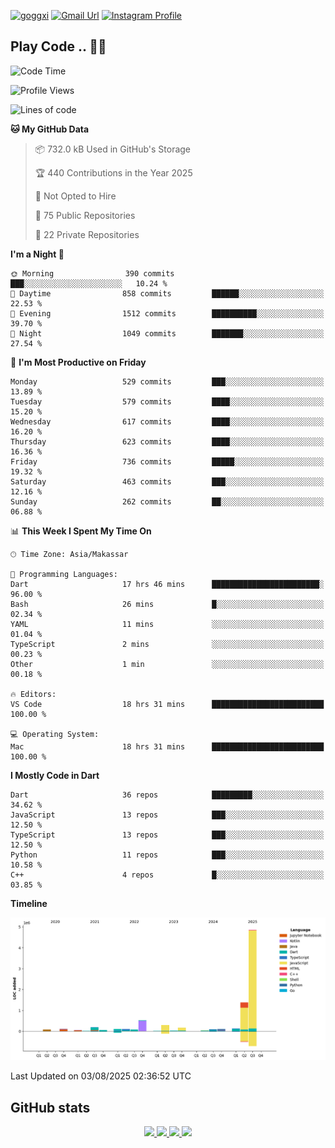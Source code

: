[![goggxi](https://img.shields.io/badge/Portofolio-Goggxi-orange)](https://goggxi.github.io)
[![Gmail Url](https://img.shields.io/twitter/url?label=Goggxi@gmail.com&logo=gmail&style=social&url=http%3A%2F%2Fmailto%3Acontact.Goggxi@gmail.com)](mailto:Goggxi@gmail.com) [![Instagram Profile](https://img.shields.io/twitter/url?label=moh_rifkan&logo=instagram&style=social&url=https://www.instagram.com/moh_rifkan/)](https://www.instagram.com/moh_rifkan/)

## Play Code .. 💬🚀

<!-- [![Moh Rifkan GitHub stats](https://github-readme-stats.vercel.app/api?username=goggxi&count_private=true&show_icons=true&theme=dracula&custom_title=Goggxi%20Statistic%20🚀)](https://github.com/goggxi/goggxi)

[![Top Langs](https://github-readme-stats.vercel.app/api/top-langs/?username=goggxi&langs_count=8&layout=compact&show_icons=true&theme=dracula)](https://github.com/goggxi/goggxi) -->

<!--START_SECTION:waka-->
![Code Time](http://img.shields.io/badge/Code%20Time-4%2C398%20hrs%2014%20mins-blue)

![Profile Views](http://img.shields.io/badge/Profile%20Views-0-blue)

![Lines of code](https://img.shields.io/badge/From%20Hello%20World%20I%27ve%20Written-8.3%20million%20lines%20of%20code-blue)

**🐱 My GitHub Data** 

> 📦 732.0 kB Used in GitHub's Storage 
 > 
> 🏆 440 Contributions in the Year 2025
 > 
> 🚫 Not Opted to Hire
 > 
> 📜 75 Public Repositories 
 > 
> 🔑 22 Private Repositories 
 > 
**I'm a Night 🦉** 

```text
🌞 Morning                390 commits         ███░░░░░░░░░░░░░░░░░░░░░░   10.24 % 
🌆 Daytime                858 commits         ██████░░░░░░░░░░░░░░░░░░░   22.53 % 
🌃 Evening                1512 commits        ██████████░░░░░░░░░░░░░░░   39.70 % 
🌙 Night                  1049 commits        ███████░░░░░░░░░░░░░░░░░░   27.54 % 
```
📅 **I'm Most Productive on Friday** 

```text
Monday                   529 commits         ███░░░░░░░░░░░░░░░░░░░░░░   13.89 % 
Tuesday                  579 commits         ████░░░░░░░░░░░░░░░░░░░░░   15.20 % 
Wednesday                617 commits         ████░░░░░░░░░░░░░░░░░░░░░   16.20 % 
Thursday                 623 commits         ████░░░░░░░░░░░░░░░░░░░░░   16.36 % 
Friday                   736 commits         █████░░░░░░░░░░░░░░░░░░░░   19.32 % 
Saturday                 463 commits         ███░░░░░░░░░░░░░░░░░░░░░░   12.16 % 
Sunday                   262 commits         ██░░░░░░░░░░░░░░░░░░░░░░░   06.88 % 
```


📊 **This Week I Spent My Time On** 

```text
🕑︎ Time Zone: Asia/Makassar

💬 Programming Languages: 
Dart                     17 hrs 46 mins      ████████████████████████░   96.00 % 
Bash                     26 mins             █░░░░░░░░░░░░░░░░░░░░░░░░   02.34 % 
YAML                     11 mins             ░░░░░░░░░░░░░░░░░░░░░░░░░   01.04 % 
TypeScript               2 mins              ░░░░░░░░░░░░░░░░░░░░░░░░░   00.23 % 
Other                    1 min               ░░░░░░░░░░░░░░░░░░░░░░░░░   00.18 % 

🔥 Editors: 
VS Code                  18 hrs 31 mins      █████████████████████████   100.00 % 

💻 Operating System: 
Mac                      18 hrs 31 mins      █████████████████████████   100.00 % 
```

**I Mostly Code in Dart** 

```text
Dart                     36 repos            █████████░░░░░░░░░░░░░░░░   34.62 % 
JavaScript               13 repos            ███░░░░░░░░░░░░░░░░░░░░░░   12.50 % 
TypeScript               13 repos            ███░░░░░░░░░░░░░░░░░░░░░░   12.50 % 
Python                   11 repos            ███░░░░░░░░░░░░░░░░░░░░░░   10.58 % 
C++                      4 repos             █░░░░░░░░░░░░░░░░░░░░░░░░   03.85 % 
```



**Timeline**

![Lines of Code chart](https://raw.githubusercontent.com/Goggxi/Goggxi/main/assets/bar_graph.png)


 Last Updated on 03/08/2025 02:36:52 UTC
<!--END_SECTION:waka-->

## GitHub stats

<p align="center">
  <a href="https://github.com/goggxi">
    <img src="http://github-profile-summary-cards.vercel.app/api/cards/profile-details?username=goggxi&theme=transparent" />
  </a>
  <a href="https://github.com/goggxi">
    <img src="https://github-readme-streak-stats.herokuapp.com/?user=goggxi&hide_border=true&card_width=338&theme=transparent" />
  </a>
  <a href="https://github.com/goggxi">
    <img src="http://github-profile-summary-cards.vercel.app/api/cards/stats?username=goggxi&theme=transparent" />
  </a>
  <a href="https://github.com/goggxi">
    <img src="https://github-readme-stats.vercel.app/api/top-langs/?username=goggxi&langs_count=10&exclude_repo=&hide=c,makefile,html,css,sass,nix,nunjucks,tsql,dockerfile,shell&card_width=699&hide_border=true&theme=transparent" />
  </a>
  <!-- <br/>
  <a href="https://github.com/goggxi">
    <img src="https://komarev.com/ghpvc/?username=goggxi&color=blue&style=flat" />
  </a> -->
</p>

